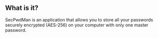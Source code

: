 ## What is it?

SecPwdMan is an application that allows you to store all your passwords securely encrypted (AES-256) on your computer with only one master password.
